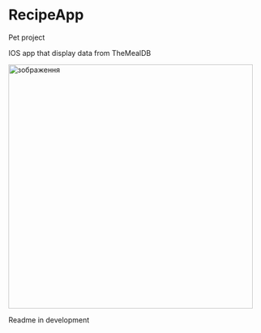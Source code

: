# RecipeApp

Pet project

IOS app that display data from TheMealDB

<img width="482" alt="зображення" src="https://user-images.githubusercontent.com/103277184/202577802-d7193b48-45df-4c9c-9ad1-db8b6d5719c9.png">

Readme in development 
